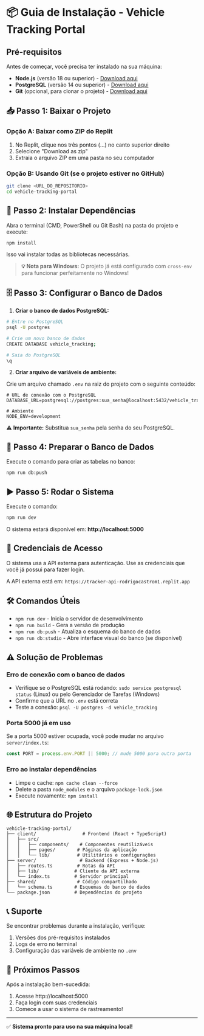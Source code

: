 # 📦 Guia de Instalação - Vehicle Tracking Portal

## Pré-requisitos

Antes de começar, você precisa ter instalado na sua máquina:

- **Node.js** (versão 18 ou superior) - [Download aqui](https://nodejs.org/)
- **PostgreSQL** (versão 14 ou superior) - [Download aqui](https://www.postgresql.org/download/)
- **Git** (opcional, para clonar o projeto) - [Download aqui](https://git-scm.com/)

## 📥 Passo 1: Baixar o Projeto

### Opção A: Baixar como ZIP do Replit
1. No Replit, clique nos três pontos (...) no canto superior direito
2. Selecione "Download as zip"
3. Extraia o arquivo ZIP em uma pasta no seu computador

### Opção B: Usando Git (se o projeto estiver no GitHub)
```bash
git clone <URL_DO_REPOSITORIO>
cd vehicle-tracking-portal
```

## 🔧 Passo 2: Instalar Dependências

Abra o terminal (CMD, PowerShell ou Git Bash) na pasta do projeto e execute:

```bash
npm install
```

Isso vai instalar todas as bibliotecas necessárias.

> **💡 Nota para Windows:** O projeto já está configurado com `cross-env` para funcionar perfeitamente no Windows!

## 🗄️ Passo 3: Configurar o Banco de Dados

1. **Criar o banco de dados PostgreSQL:**

```bash
# Entre no PostgreSQL
psql -U postgres

# Crie um novo banco de dados
CREATE DATABASE vehicle_tracking;

# Saia do PostgreSQL
\q
```

2. **Criar arquivo de variáveis de ambiente:**

Crie um arquivo chamado `.env` na raiz do projeto com o seguinte conteúdo:

```env
# URL de conexão com o PostgreSQL
DATABASE_URL=postgresql://postgres:sua_senha@localhost:5432/vehicle_tracking

# Ambiente
NODE_ENV=development
```

⚠️ **Importante:** Substitua `sua_senha` pela senha do seu PostgreSQL.

## 🚀 Passo 4: Preparar o Banco de Dados

Execute o comando para criar as tabelas no banco:

```bash
npm run db:push
```

## ▶️ Passo 5: Rodar o Sistema

Execute o comando:

```bash
npm run dev
```

O sistema estará disponível em: **http://localhost:5000**

## 📝 Credenciais de Acesso

O sistema usa a API externa para autenticação. Use as credenciais que você já possui para fazer login.

A API externa está em: `https://tracker-api-rodrigocastrom1.replit.app`

## 🛠️ Comandos Úteis

- `npm run dev` - Inicia o servidor de desenvolvimento
- `npm run build` - Gera a versão de produção
- `npm run db:push` - Atualiza o esquema do banco de dados
- `npm run db:studio` - Abre interface visual do banco (se disponível)

## ⚠️ Solução de Problemas

### Erro de conexão com o banco de dados
- Verifique se o PostgreSQL está rodando: `sudo service postgresql status` (Linux) ou pelo Gerenciador de Tarefas (Windows)
- Confirme que a URL no `.env` está correta
- Teste a conexão: `psql -U postgres -d vehicle_tracking`

### Porta 5000 já em uso
Se a porta 5000 estiver ocupada, você pode mudar no arquivo `server/index.ts`:
```javascript
const PORT = process.env.PORT || 5000; // mude 5000 para outra porta
```

### Erro ao instalar dependências
- Limpe o cache: `npm cache clean --force`
- Delete a pasta `node_modules` e o arquivo `package-lock.json`
- Execute novamente: `npm install`

## 🌐 Estrutura do Projeto

```
vehicle-tracking-portal/
├── client/                 # Frontend (React + TypeScript)
│   ├── src/
│   │   ├── components/    # Componentes reutilizáveis
│   │   ├── pages/        # Páginas da aplicação
│   │   └── lib/          # Utilitários e configurações
├── server/                # Backend (Express + Node.js)
│   ├── routes.ts         # Rotas da API
│   ├── lib/             # Cliente da API externa
│   └── index.ts         # Servidor principal
├── shared/               # Código compartilhado
│   └── schema.ts        # Esquemas do banco de dados
└── package.json         # Dependências do projeto
```

## 📞 Suporte

Se encontrar problemas durante a instalação, verifique:

1. Versões dos pré-requisitos instalados
2. Logs de erro no terminal
3. Configuração das variáveis de ambiente no `.env`

## 🚀 Próximos Passos

Após a instalação bem-sucedida:

1. Acesse http://localhost:5000
2. Faça login com suas credenciais
3. Comece a usar o sistema de rastreamento!

---

✅ **Sistema pronto para uso na sua máquina local!**
